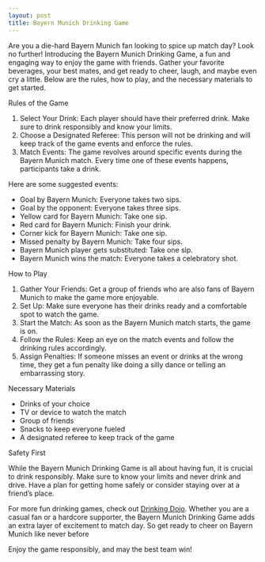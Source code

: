 ```yaml
---
layout: post
title: Bayern Munich Drinking Game
---
```



Are you a die-hard Bayern Munich fan looking to spice up match day? Look no further! Introducing the Bayern Munich Drinking Game, a fun and engaging way to enjoy the game with friends. Gather your favorite beverages, your best mates, and get ready to cheer, laugh, and maybe even cry a little. Below are the rules, how to play, and the necessary materials to get started.

Rules of the Game

1. Select Your Drink: Each player should have their preferred drink. Make sure to drink responsibly and know your limits.
2. Choose a Designated Referee: This person will not be drinking and will keep track of the game events and enforce the rules.
3. Match Events: The game revolves around specific events during the Bayern Munich match. Every time one of these events happens, participants take a drink. 

Here are some suggested events:

- Goal by Bayern Munich: Everyone takes two sips.
- Goal by the opponent: Everyone takes three sips.
- Yellow card for Bayern Munich: Take one sip.
- Red card for Bayern Munich: Finish your drink.
- Corner kick for Bayern Munich: Take one sip.
- Missed penalty by Bayern Munich: Take four sips.
- Bayern Munich player gets substituted: Take one sip.
- Bayern Munich wins the match: Everyone takes a celebratory shot.

How to Play

1. Gather Your Friends: Get a group of friends who are also fans of Bayern Munich to make the game more enjoyable.
2. Set Up: Make sure everyone has their drinks ready and a comfortable spot to watch the game.
3. Start the Match: As soon as the Bayern Munich match starts, the game is on.
4. Follow the Rules: Keep an eye on the match events and follow the drinking rules accordingly.
5. Assign Penalties: If someone misses an event or drinks at the wrong time, they get a fun penalty like doing a silly dance or telling an embarrassing story.

Necessary Materials

- Drinks of your choice
- TV or device to watch the match
- Group of friends
- Snacks to keep everyone fueled
- A designated referee to keep track of the game

Safety First

While the Bayern Munich Drinking Game is all about having fun, it is crucial to drink responsibly. Make sure to know your limits and never drink and drive. Have a plan for getting home safely or consider staying over at a friend’s place.

For more fun drinking games, check out [Drinking Dojo](https://drinkingdojo.com/). Whether you are a casual fan or a hardcore supporter, the Bayern Munich Drinking Game adds an extra layer of excitement to match day. So get ready to cheer on Bayern Munich like never before

Enjoy the game responsibly, and may the best team win!